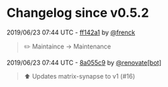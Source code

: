 # Changelog since v0.5.2

2019/06/23 07:44 UTC - [ff142a1](https://github.com/hassio-addons/addon-matrix/commit/ff142a1aa8321d7294dc80447e111a271ee75442) by [@frenck](https://github.com/frenck)
> :pencil2: Maintaince -> Maintenance 

2019/06/23 07:44 UTC - [8a055c9](https://github.com/hassio-addons/addon-matrix/commit/8a055c9c34bdbee455919d75535c01fd266f08b4) by [@renovate[bot]](https://github.com/apps/renovate)
> :arrow_up: Updates matrix-synapse to v1 (#16) 

